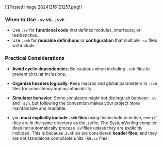 

![[Pasted image 20241216121257.png]]

### **When to Use `.sv` vs. `.svh`**

- Use `.sv` for **functional code** that defines modules, interfaces, or testbenches.
- Use `.svh` for **reusable definitions** or **configuration** that multiple `.sv` files will include.

### **Practical Considerations**

- **Avoid cyclic dependencies**: Be cautious when including `.svh` files to prevent circular inclusions.
- **Organize headers logically**: Keep macros and global parameters in `.svh` files for consistency and maintainability.
- **Simulator behavior**: Some simulators might not distinguish between `.sv` and `.svh`, but following the convention makes your project more maintainable and readable.

-  you **must explicitly include `.svh` files** using the include directive, even if they are in the same directory as the`.sv`file. The SystemVerilog compiler does not automatically process`.svh`files unless they are explicitly included. This is because`.svh`files are considered **header files**, and they are not standalone compilable units like`.sv` files.